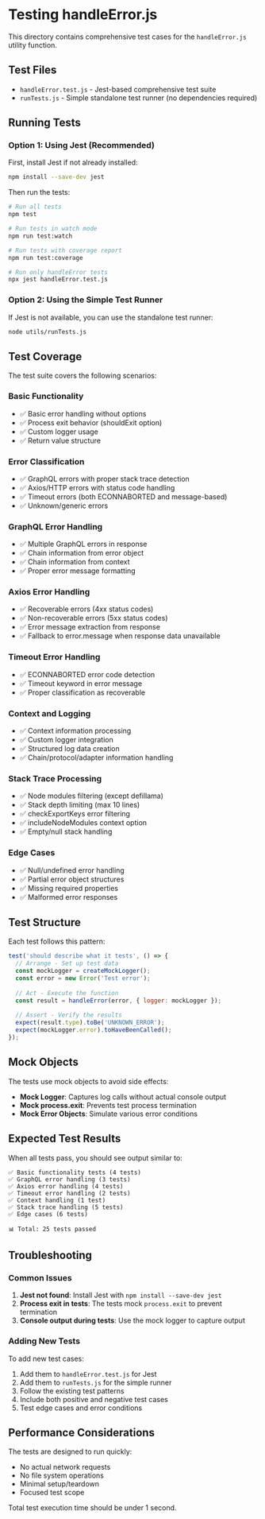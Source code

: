 # Testing handleError.js

This directory contains comprehensive test cases for the `handleError.js` utility function.

## Test Files

- `handleError.test.js` - Jest-based comprehensive test suite
- `runTests.js` - Simple standalone test runner (no dependencies required)

## Running Tests

### Option 1: Using Jest (Recommended)

First, install Jest if not already installed:

```bash
npm install --save-dev jest
```

Then run the tests:

```bash
# Run all tests
npm test

# Run tests in watch mode
npm run test:watch

# Run tests with coverage report
npm run test:coverage

# Run only handleError tests
npx jest handleError.test.js
```

### Option 2: Using the Simple Test Runner

If Jest is not available, you can use the standalone test runner:

```bash
node utils/runTests.js
```

## Test Coverage

The test suite covers the following scenarios:

### Basic Functionality
- ✅ Basic error handling without options
- ✅ Process exit behavior (shouldExit option)
- ✅ Custom logger usage
- ✅ Return value structure

### Error Classification
- ✅ GraphQL errors with proper stack trace detection
- ✅ Axios/HTTP errors with status code handling
- ✅ Timeout errors (both ECONNABORTED and message-based)
- ✅ Unknown/generic errors

### GraphQL Error Handling
- ✅ Multiple GraphQL errors in response
- ✅ Chain information from error object
- ✅ Chain information from context
- ✅ Proper error message formatting

### Axios Error Handling
- ✅ Recoverable errors (4xx status codes)
- ✅ Non-recoverable errors (5xx status codes)
- ✅ Error message extraction from response
- ✅ Fallback to error.message when response data unavailable

### Timeout Error Handling
- ✅ ECONNABORTED error code detection
- ✅ Timeout keyword in error message
- ✅ Proper classification as recoverable

### Context and Logging
- ✅ Context information processing
- ✅ Custom logger integration
- ✅ Structured log data creation
- ✅ Chain/protocol/adapter information handling

### Stack Trace Processing
- ✅ Node modules filtering (except defillama)
- ✅ Stack depth limiting (max 10 lines)
- ✅ checkExportKeys error filtering
- ✅ includeNodeModules context option
- ✅ Empty/null stack handling

### Edge Cases
- ✅ Null/undefined error handling
- ✅ Partial error object structures
- ✅ Missing required properties
- ✅ Malformed error responses

## Test Structure

Each test follows this pattern:

```javascript
test('should describe what it tests', () => {
  // Arrange - Set up test data
  const mockLogger = createMockLogger();
  const error = new Error('Test error');
  
  // Act - Execute the function
  const result = handleError(error, { logger: mockLogger });
  
  // Assert - Verify the results
  expect(result.type).toBe('UNKNOWN_ERROR');
  expect(mockLogger.error).toHaveBeenCalled();
});
```

## Mock Objects

The tests use mock objects to avoid side effects:

- **Mock Logger**: Captures log calls without actual console output
- **Mock process.exit**: Prevents test process termination
- **Mock Error Objects**: Simulate various error conditions

## Expected Test Results

When all tests pass, you should see output similar to:

```
✅ Basic functionality tests (4 tests)
✅ GraphQL error handling (3 tests)
✅ Axios error handling (4 tests)
✅ Timeout error handling (2 tests)
✅ Context handling (1 test)
✅ Stack trace handling (5 tests)
✅ Edge cases (6 tests)

📊 Total: 25 tests passed
```

## Troubleshooting

### Common Issues

1. **Jest not found**: Install Jest with `npm install --save-dev jest`
2. **Process exit in tests**: The tests mock `process.exit` to prevent termination
3. **Console output during tests**: Use the mock logger to capture output

### Adding New Tests

To add new test cases:

1. Add them to `handleError.test.js` for Jest
2. Add them to `runTests.js` for the simple runner
3. Follow the existing test patterns
4. Include both positive and negative test cases
5. Test edge cases and error conditions

## Performance Considerations

The tests are designed to run quickly:
- No actual network requests
- No file system operations
- Minimal setup/teardown
- Focused test scope

Total test execution time should be under 1 second.